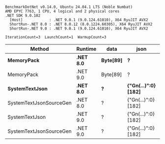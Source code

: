 ```

BenchmarkDotNet v0.14.0, Ubuntu 24.04.1 LTS (Noble Numbat)
AMD EPYC 7763, 1 CPU, 4 logical and 2 physical cores
.NET SDK 9.0.102
  [Host]            : .NET 9.0.1 (9.0.124.61010), X64 RyuJIT AVX2
  ShortRun-.NET 8.0 : .NET 8.0.12 (8.0.1224.60305), X64 RyuJIT AVX2
  ShortRun-.NET 9.0 : .NET 9.0.1 (9.0.124.61010), X64 RyuJIT AVX2

IterationCount=3  LaunchCount=1  WarmupCount=3  

```
| Method                  | Runtime  | data     | json                | Mean      | Error      | StdDev    | Min       | Max       | Gen0   | Allocated |
|------------------------ |--------- |--------- |-------------------- |----------:|-----------:|----------:|----------:|----------:|-------:|----------:|
| **MemoryPack**              | **.NET 8.0** | **Byte[89]** | **?**                   |  **50.10 ns** |  **21.026 ns** |  **1.152 ns** |  **48.96 ns** |  **51.26 ns** | **0.0062** |     **104 B** |
| MemoryPack              | .NET 9.0 | Byte[89] | ?                   |  41.12 ns |   5.470 ns |  0.300 ns |  40.82 ns |  41.42 ns | 0.0062 |     104 B |
| **SystemTextJson**          | **.NET 8.0** | **?**        | **{&quot;Gn(...)&quot;:0} [182]** | **951.92 ns** |  **54.378 ns** |  **2.981 ns** | **949.75 ns** | **955.32 ns** | **0.0057** |     **104 B** |
| SystemTextJsonSourceGen | .NET 8.0 | ?        | {&quot;Gn(...)&quot;:0} [182] | 959.68 ns | 424.006 ns | 23.241 ns | 945.49 ns | 986.50 ns | 0.0057 |     104 B |
| SystemTextJson          | .NET 9.0 | ?        | {&quot;Gn(...)&quot;:0} [182] | 941.93 ns |  70.714 ns |  3.876 ns | 939.46 ns | 946.40 ns | 0.0057 |     104 B |
| SystemTextJsonSourceGen | .NET 9.0 | ?        | {&quot;Gn(...)&quot;:0} [182] | 919.62 ns |  18.481 ns |  1.013 ns | 919.01 ns | 920.79 ns | 0.0057 |     104 B |
